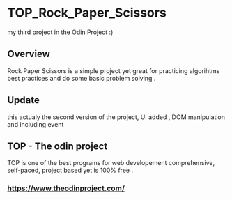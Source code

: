 # TOP_Rock_Paper_Scissors

my third project in the Odin Project :)

## Overview
Rock Paper Scissors is a simple project yet great for practicing algorihtms best practices and do some basic problem solving .

## Update
this actualy the second version of the project, UI added , DOM manipulation and including event 
 
## TOP - The odin project
TOP is one of the best programs for web developement comprehensive, self-paced, project based yet is 100% free .

### https://www.theodinproject.com/ 
